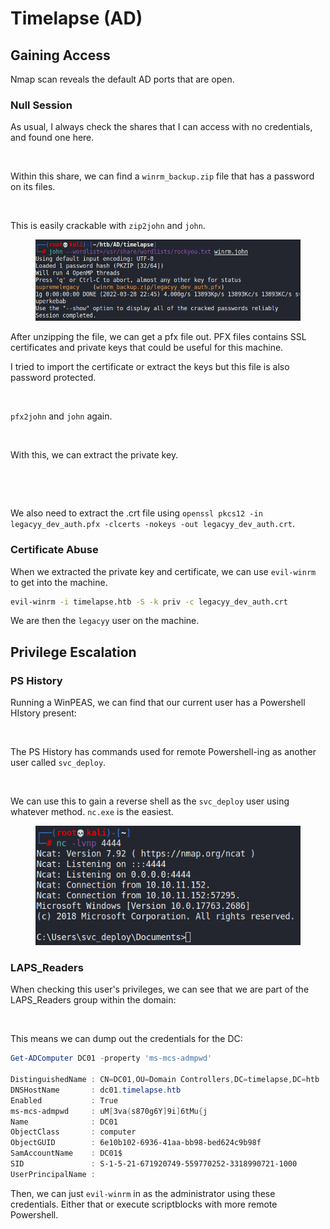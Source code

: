 # Timelapse (AD)

## Gaining Access

Nmap scan reveals the default AD ports that are open.

### Null Session

As usual, I always check the shares that I can access with no credentials, and found one here.

<figure><img src="../../../.gitbook/assets/image (74) (3).png" alt=""><figcaption></figcaption></figure>

Within this share, we can find a `winrm_backup.zip` file that has a password on its files.

<figure><img src="../../../.gitbook/assets/image (60) (1).png" alt=""><figcaption></figcaption></figure>

This is easily crackable with `zip2john` and `john`.

<figure><img src="../../../.gitbook/assets/image (8) (6) (1) (1).png" alt=""><figcaption></figcaption></figure>

After unzipping the file, we can get a pfx file out. PFX files contains SSL certificates and private keys that could be useful for this machine.

I tried to import the certificate or extract the keys but this file is also password protected.

<figure><img src="../../../.gitbook/assets/image (67) (1).png" alt=""><figcaption></figcaption></figure>

`pfx2john` and `john` again.

<figure><img src="../../../.gitbook/assets/image (20) (5) (2).png" alt=""><figcaption></figcaption></figure>

With this, we can extract the private key.

<figure><img src="../../../.gitbook/assets/image (42) (4).png" alt=""><figcaption></figcaption></figure>

<figure><img src="../../../.gitbook/assets/image (70) (1).png" alt=""><figcaption></figcaption></figure>

We also need to extract the .crt file using `openssl pkcs12 -in legacyy_dev_auth.pfx -clcerts -nokeys -out legacyy_dev_auth.crt`.

### Certificate Abuse

When we extracted the private key and certificate, we can use `evil-winrm` to get into the machine.&#x20;

```bash
evil-winrm -i timelapse.htb -S -k priv -c legacyy_dev_auth.crt
```

We are then the `legacyy` user on the machine.

## Privilege Escalation

### PS History

Running a WinPEAS, we can find that our current user has a Powershell HIstory present:

<figure><img src="../../../.gitbook/assets/image (53) (1).png" alt=""><figcaption></figcaption></figure>

The PS History has commands used for remote Powershell-ing as another user called `svc_deploy`.

<figure><img src="../../../.gitbook/assets/image (68) (1).png" alt=""><figcaption></figcaption></figure>

We can use this to gain a reverse shell as the `svc_deploy` user using whatever method. `nc.exe` is the easiest.&#x20;

<figure><img src="../../../.gitbook/assets/image (51) (1) (2).png" alt=""><figcaption></figcaption></figure>

### LAPS\_Readers

When checking this user's privileges, we can see that we are part of the LAPS\_Readers group within the domain:

<figure><img src="../../../.gitbook/assets/image (61) (3).png" alt=""><figcaption></figcaption></figure>

This means we can dump out the credentials for the DC:

```powershell
Get-ADComputer DC01 -property 'ms-mcs-admpwd'

DistinguishedName : CN=DC01,OU=Domain Controllers,DC=timelapse,DC=htb
DNSHostName       : dc01.timelapse.htb
Enabled           : True
ms-mcs-admpwd     : uM[3va(s870g6Y]9i]6tMu{j
Name              : DC01
ObjectClass       : computer
ObjectGUID        : 6e10b102-6936-41aa-bb98-bed624c9b98f
SamAccountName    : DC01$
SID               : S-1-5-21-671920749-559770252-3318990721-1000
UserPrincipalName :
```

Then, we can just `evil-winrm` in as the administrator using these credentials. Either that or execute scriptblocks with more remote Powershell.

<figure><img src="../../../.gitbook/assets/image (65) (1).png" alt=""><figcaption></figcaption></figure>
